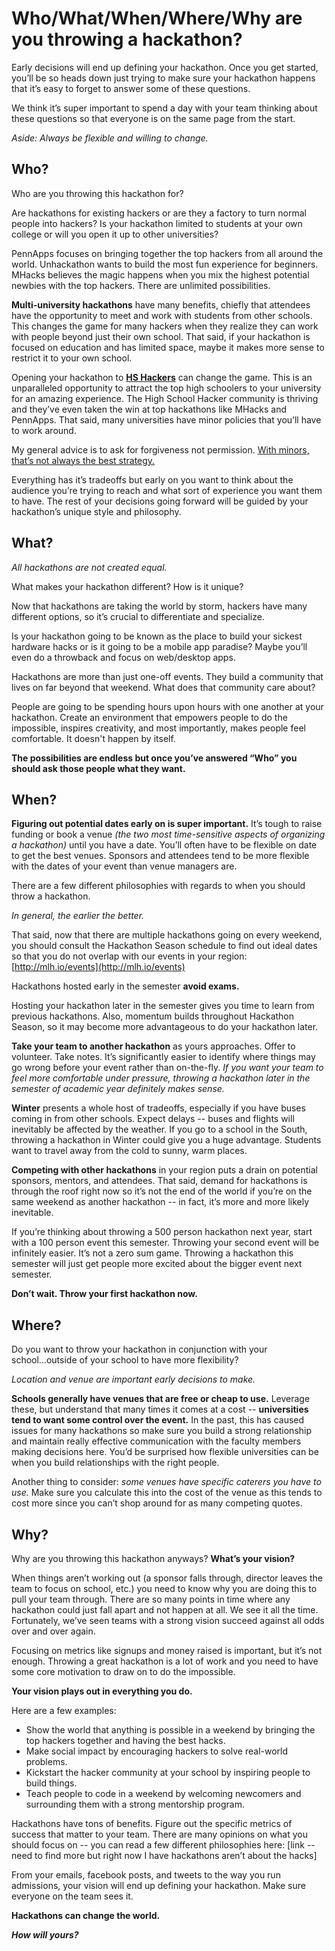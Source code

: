 # Who/What/When/Where/Why are you throwing a hackathon?
Early decisions will end up defining your hackathon. Once you get started, you’ll be so heads down just trying to make sure your hackathon happens that it’s easy to forget to answer some of these questions. 

We think it’s super important to spend a day with your team thinking about these questions so that everyone is on the same page from the start. 

_Aside: Always be flexible and willing to change._

## Who?

Who are you throwing this hackathon for? 

Are hackathons for existing hackers or are they a factory to turn normal people into hackers? Is your hackathon limited to students at your own college or will you open it up to other universities?

PennApps focuses on bringing together the top hackers from all around the world. Unhackathon wants to build the most fun experience for beginners. MHacks believes the magic happens when you mix the highest potential newbies with the top hackers. There are unlimited possibilities.

**Multi-university hackathons** have many benefits, chiefly that attendees have the opportunity to meet and work with students from other schools. This changes the game for many hackers when they realize they can work with people beyond just their own school. That said, if your hackathon is focused on education and has limited space, maybe it makes more sense to restrict it to your own school.

Opening your hackathon to [**HS Hackers**](https://www.facebook.com/groups/PennAppsHS) can change the game. This is an unparalleled opportunity to attract the top high schoolers to your university for an amazing experience. The High School Hacker community is thriving and they’ve even taken the win at top hackathons like MHacks and PennApps. That said, many universities have minor policies that you’ll have to work around. 

My general advice is to ask for forgiveness not permission. [With minors, that’s not always the best strategy.](minors.md) 

Everything has it’s tradeoffs but early on you want to think about the audience you’re trying to reach and what sort of experience you want them to have. The rest of your decisions going forward will be guided by your hackathon’s unique style and philosophy.

## What?

_All hackathons are not created equal._ 

What makes your hackathon different? How is it unique? 

Now that hackathons are taking the world by storm, hackers have many different options, so it’s crucial to differentiate and specialize. 

Is your hackathon going to be known as the place to build your sickest hardware hacks or is it going to be a mobile app paradise? Maybe you’ll even do a throwback and focus on web/desktop apps. 

Hackathons are more than just one-off events. They build a community that lives on far beyond that weekend. What does that community care about? 

People are going to be spending hours upon hours with one another at your hackathon. Create an environment that empowers people to do the impossible, inspires creativity, and most importantly, makes people feel comfortable. It doesn't happen by itself.

**The possibilities are endless but once you’ve answered “Who” you should ask those people what they want.**

## When?

**Figuring out potential dates early on is super important.** It’s tough to raise funding or book a venue _(the two most time-sensitive aspects of organizing a hackathon)_ until you have a date. You’ll often have to be flexible on date to get the best venues. Sponsors and attendees tend to be more flexible with the dates of your event than venue managers are.

There are a few different philosophies with regards to when you should throw a hackathon. 

_In general, the earlier the better._ 

That said, now that there are multiple hackathons going on every weekend, you should consult the Hackathon Season schedule to find out ideal dates so that you do not overlap with our events in your region: [http://mlh.io/events](http://mlh.io/events)

Hackathons hosted early in the semester **avoid exams.**

Hosting your hackathon later in the semester gives you time to learn from previous hackathons. Also, momentum builds throughout Hackathon Season, so it may become more advantageous to do your hackathon later. 

**Take your team to another hackathon** as yours approaches. Offer to volunteer. Take notes. It’s significantly easier to identify where things may go wrong before your event rather than on-the-fly. _If you want your team to feel more comfortable under pressure, throwing a hackathon later in the semester of academic year definitely makes sense._

**Winter** presents a whole host of tradeoffs, especially if you have buses coming in from other schools. Expect delays -- buses and flights will inevitably be affected by the weather. If you go to a school in the South, throwing a hackathon in Winter could give you a huge advantage. Students want to travel away from the cold to sunny, warm places. 

**Competing with other hackathons** in your region puts a drain on potential sponsors, mentors, and attendees. That said, demand for hackathons is through the roof right now so it’s not the end of the world if you’re on the same weekend as another hackathon -- in fact, it’s more and more likely inevitable.

If you’re thinking about throwing a 500 person hackathon next year, start with a 100 person event this semester. Throwing your second event will be infinitely easier. It’s not a zero sum game. Throwing a hackathon this semester will just get people more excited about the bigger event next semester.

**Don’t wait. Throw your first hackathon now.** 

## Where?

Do you want to throw your hackathon in conjunction with your school...outside of your school to have more flexibility? 

_Location and venue are important early decisions to make._

**Schools generally have venues that are free or cheap to use.** Leverage these, but understand that many times it comes at a cost -- **universities tend to want some control over the event.** In the past, this has caused issues for many hackathons so make sure you build a strong relationship and maintain really effective communication with the faculty members making decisions here. You’d be surprised how flexible universities can be when you build relationships with the right people.

Another thing to consider: _some venues have specific caterers you have to use._ Make sure you calculate this into the cost of the venue as this tends to cost more since you can’t shop around for as many competing quotes.

## Why?

Why are you throwing this hackathon anyways? **What’s your vision?**

When things aren’t working out (a sponsor falls through, director leaves the team to focus on school, etc.) you need to know why you are doing this to pull your team through. There are so many points in time where any hackathon could just fall apart and not happen at all. We see it all the time. Fortunately, we’ve seen teams with a strong vision succeed against all odds over and over again.

Focusing on metrics like signups and money raised is important, but it’s not enough. Throwing a great hackathon is a lot of work and you need to have some core motivation to draw on to do the impossible.  

**Your vision plays out in everything you do.** 

Here are a few examples: 

- Show the world that anything is possible in a weekend by bringing the top hackers together and having the best hacks.  
- Make social impact by encouraging hackers to solve real-world problems.  
- Kickstart the hacker community at your school by inspiring people to build things. 
- Teach people to code in a weekend by welcoming newcomers and surrounding them with a strong mentorship program. 

Hackathons have tons of benefits. Figure out the specific metrics of success that matter to your team. There are many opinions on what you should focus on -- you can read a few different philosophies here: [link -- need to find more but right now I have hackathons aren’t about the hacks]

From your emails, facebook posts, and tweets to the way you run admissions, your vision will end up defining your hackathon. Make sure everyone on the team sees it.

**Hackathons can change the world.**

**_How will yours?_**
